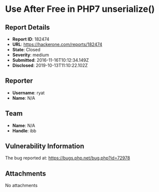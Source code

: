 # Use After Free in PHP7 unserialize()

## Report Details
- **Report ID**: 182474
- **URL**: https://hackerone.com/reports/182474
- **State**: Closed
- **Severity**: medium
- **Submitted**: 2016-11-16T10:12:34.149Z
- **Disclosed**: 2019-10-13T11:10:22.102Z

## Reporter
- **Username**: ryat
- **Name**: N/A

## Team
- **Name**: N/A
- **Handle**: ibb

## Vulnerability Information
The bug reported at: https://bugs.php.net/bug.php?id=72978

## Attachments
No attachments
